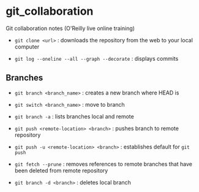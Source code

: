 # git_collaboration
Git collaboration notes (O'Reilly live online training)

- `git clone <url>` : downloads the repository from the web to your local computer

- `git log --oneline --all --graph --decorate` : displays commits

## Branches

- `git branch <branch_name>` : creates a new branch where HEAD is

- `git switch <branch_name>` : move to branch

- `git branch -a` : lists branches local and remote

- `git push <remote-location> <branch>` : pushes branch to remote repository

- `git push -u <remote-location> <branch>` : establishes default for `git push`

- `git fetch --prune` : removes references to remote branches that have been deleted from remote repository

- `git branch -d <branch>` : deletes local branch
